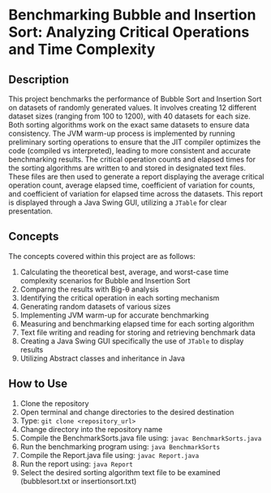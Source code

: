 # Benchmarking Bubble and Insertion Sort: Analyzing Critical Operations and Time Complexity

## Description

  This project benchmarks the performance of Bubble Sort and Insertion Sort on datasets of randomly generated values. It involves creating 12 different dataset sizes (ranging from 100 to 1200), with 40 datasets for each size. Both sorting algorithms work on the exact same datasets to ensure data consistency. The JVM warm-up process is implemented by running preliminary sorting operations to ensure that the JIT compiler optimizes the code (compiled vs interpreted), leading to more consistent and accurate benchmarking results. The critical operation counts and elapsed times for the sorting algorithms are written to and stored in designated text files. These files are then used to generate a report displaying the average critical operation count, average elapsed time, coefficient of variation for counts, and coefficient of variation for elapsed time across the datasets. This report is displayed through a Java Swing GUI, utilizing a `JTable` for clear presentation.
  
## Concepts

The concepts covered within this project are as follows:
1) Calculating the theoretical best, average, and worst-case time complexity scenarios for Bubble and Insertion Sort
2) Comparng the results with Big-θ analysis
3) Identifying the critical operation in each sorting mechanism
4) Generating random datasets of various sizes
5) Implementing JVM warm-up for accurate benchmarking
6) Measuring and benchmarking elapsed time for each sorting algorithm
7) Text file writing and reading for storing and retrieving benchmark data
8) Creating a Java Swing GUI specifically the use of `JTable` to display results
9) Utilizing Abstract classes and inheritance in Java

## How to Use

1) Clone the repository
2) Open terminal and change directories to the desired destination
3) Type: `git clone <repository_url>`
4) Change directory into the repository name
5) Compile the BenchmarkSorts.java file using: `javac BenchmarkSorts.java`
6) Run the benchmarking program using: `java BenchmarkSorts`
7) Compile the Report.java file using: `javac Report.java`
8) Run the report using: `java Report`
9) Select the desired sorting algorithm text file to be examined (bubblesort.txt or insertionsort.txt)
